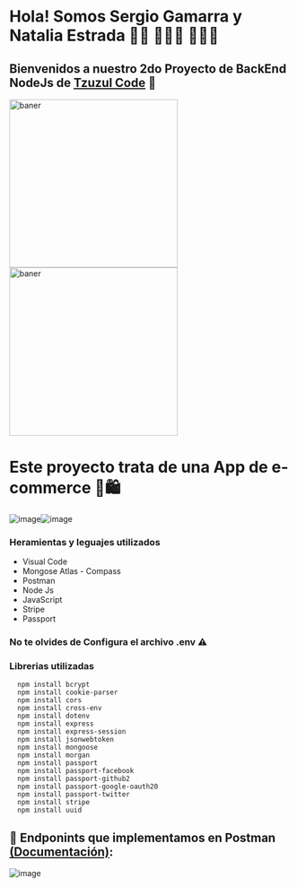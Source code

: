 # Hola! Somos Sergio Gamarra y Natalia Estrada 👋🏾 👨🏽‍💻 👩🏽‍💻
## Bienvenidos a nuestro 2do Proyecto de BackEnd NodeJs de <a href="https://www.tzuzulcode.com/"> Tzuzul Code</a> 🚀
<img align="center" width="300" src="https://i.pinimg.com/originals/21/11/61/21116158daaeb1459b4ec0758505e1ad.gif" alt="baner"><img align="center" width="300" src="https://www.tecnoschool.com.ar/img/cursos/python/python-6.gif" alt="baner">

# Este proyecto trata de una App de e-commerce 🛒🛍 
![image](https://user-images.githubusercontent.com/32087592/174718303-a7731a24-6bcc-4ebd-83ca-4065650a3f3d.png)![image](https://user-images.githubusercontent.com/32087592/174718393-6fbcf135-7ef7-40fd-9528-ec7a9f8170a1.png)

### Heramientas y leguajes utilizados
- Visual Code
- Mongose Atlas - Compass
- Postman
- Node Js
- JavaScript
- Stripe
- Passport

### No te olvides de Configura el archivo .env ⚠
### Librerias utilizadas
      npm install bcrypt
      npm install cookie-parser
      npm install cors
      npm install cross-env
      npm install dotenv
      npm install express
      npm install express-session
      npm install jsonwebtoken
      npm install mongoose
      npm install morgan
      npm install passport
      npm install passport-facebook
      npm install passport-github2
      npm install passport-google-oauth20
      npm install passport-twitter
      npm install stripe
      npm install uuid


## 🏓 Endponints que implementamos en Postman <a href="https://app.getpostman.com/run-collection/876fa85343a62cb8ca8e?action=collection%2Fimport"> (Documentación)</a>:
![image](https://user-images.githubusercontent.com/32087592/174719408-956bef04-8a8b-4a39-99e0-78a164835752.png)
